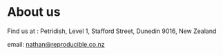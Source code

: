 # About us

Find us at :
Petridish,
Level 1, 
Stafford Street,
Dunedin 9016,
New Zealand

email: nathan@reproducible.co.nz


